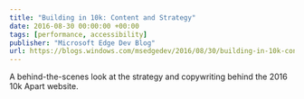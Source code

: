 ```yaml
---
title: "Building in 10k: Content and Strategy"
date: 2016-08-30 00:00:00 +00:00
tags: [performance, accessibility]
publisher: "Microsoft Edge Dev Blog"
url: https://blogs.windows.com/msedgedev/2016/08/30/building-in-10k-content-and-strategy/
---
```


A behind-the-scenes look at the strategy and copywriting behind the 2016 10k Apart website.
